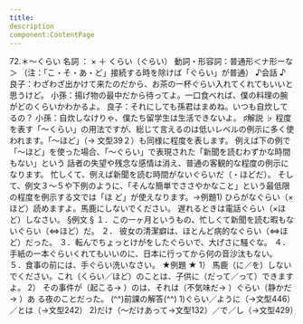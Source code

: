 ```yaml
---
title:
description
component:ContentPage
---
```



72.＊～くらい
名詞 ： × ＋ くらい（ぐらい）
動詞・形容詞：普通形＜ナ形ーな＞
（注：「こ・そ・あ・ど」接続する時を除けば「ぐらい」が普通）
♪会話 ♪
良子：わざわざ出かけて来たのだから、お茶の一杯ぐらい入れてくれてもいいと思うけど。 小孫：揚げ物の最中だから待ってよ。一口食べれば、僕の料理の腕がどのくらいかわかるよ。 良子：それにしても孫君はまめね。いつも自炊してるの？ 小孫：自炊しなけりゃ、僕たち留学生は生活できないよ。
♯解説 ♭
程度を表す「～くらい」の用法ですが、総じて言えるのは低いレベルの例示に多く使われます。「～ほど」（→
文型39２）も同様に程度を表します。 例えば下の例で「～ほど」を使った場合、「～ぐらい」で表現された「新聞を読むわずかな時間もない」という
話者の失望や残念な感情は消え、普通の客観的な程度の例示になります。 忙しくて、例えば新聞を読む時間がないぐらいだ（・ほどだ）。
そして、例文３～５や下例のように、「そんな簡単でささやかなこと」という最低限の程度を例示する文では「ほ ど」が使えなります。→例題1)
ひらがなぐらい（×ほど）読めますよ。馬鹿にしないでください。 遅れるときは電話ぐらい（×ほど）しなさい。
§例文 §
１．この一ヶ月というもの、忙しくて新聞を読む暇もないぐらい（⇔ほど）だ。
２． 彼女の清潔癖は、ほとんど病的なぐらい（⇔ほど）だった。
３．転んでちょっとけがをしたぐらいで、大げさに騒ぐな。
４．手紙の一本ぐらいくれてもいいのに、日本に行ってから何の音沙汰もない。
５．食事の前には、手ぐらい洗いなさい。
★例題 ★
1） 馬鹿（に／を）しないでください。これ（くらい／ほど）のことは、子供に（だって／って）できますよ。
2） その事件が（起こる→ ）のは、それは（不気味だ→ ）ぐらい（静かだ→ ）あ
る夜のことだった。
(^^)前課の解答(^^)
1)ぐらい／ように（→文型446）／とは（→文型242）
2)だけ（～だけあって→文型132）／で／し（→文型429）

